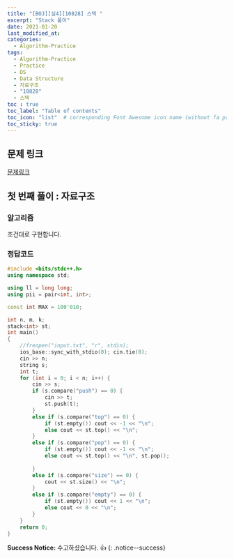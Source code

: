 ```yaml
---
title: "[BOJ][실4][10828] 스텍 "
excerpt: "Stack 풀이"
date: 2021-01-20
last_modified_at:
categories:
  - Algorithm-Practice
tags:
  - Algorithm-Practice
  - Practice
  - DS
  - Data Structure
  - 자료구조
  - "10828"
  - 스텍
toc : true
toc_label: "Table of contents"
toc_icon: "list"  # corresponding Font Awesome icon name (without fa prefix)
toc_sticky: true
---
```


## 문제 링크

[문제링크](https://www.acmicpc.net/problem/10828)  

## 첫 번째 풀이 : 자료구조 

### 알고리즘

조건대로 구현합니다. 

### 정답코드  

```cpp
#include <bits/stdc++.h>
using namespace std;

using ll = long long;
using pii = pair<int, int>;

const int MAX = 100'010;

int n, m, k;
stack<int> st;
int main()
{
    //freopen("input.txt", "r", stdin);
    ios_base::sync_with_stdio(0); cin.tie(0);
    cin >> n;
    string s;
    int t;
    for (int i = 0; i < n; i++) {
        cin >> s;
        if (s.compare("push") == 0) {
            cin >> t;
            st.push(t);
        }
        else if (s.compare("top") == 0) {
            if (st.empty()) cout << -1 << "\n";
            else cout << st.top() << "\n";
        }
        else if (s.compare("pop") == 0) {
            if (st.empty()) cout << -1 << "\n";
            else cout << st.top() << "\n", st.pop();
            
        }
        else if (s.compare("size") == 0) {
            cout << st.size() << "\n";
        }
        else if (s.compare("empty") == 0) {
            if (st.empty()) cout << 1 << "\n";
            else cout << 0 << "\n";
        }
    }
    return 0;
}
```


**Success Notice:**
수고하셨습니다. :+1:
{: .notice--success}